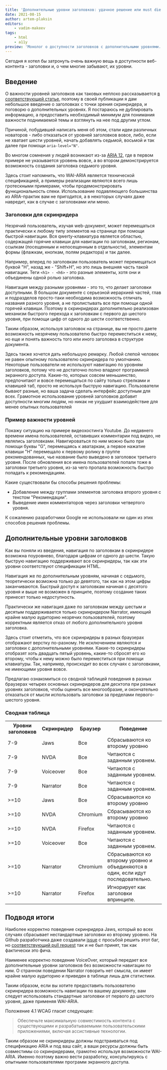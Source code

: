 ```yaml
---
title: 'Дополнительные уровни заголовков: удачное решение или must die'
date: 2021-08-15
author: artem-plaksin
editors:
    - vadim-makeev
tags:
    - html
    - a11y
preview: 'Монолог о доступности заголовков с дополнительными уровнями.'
---
```


Сегодня я хотел бы затронуть очень важную вещь в доступности веб-контента - заголовки и, о чем многие забывают, их уровни.

## Введение

О важности уровней заголовков как таковых неплохо рассказывается [в соответствующей статье](https://web-standards.ru/articles/heading-levels/), поэтому в своей публикации я дам небольшое введение о заголовках с точки зрения скринридера, и поговорю о дополнительных уровнях. Я постараюсь не дублировать информацию, а предоставить необходимый минимум для понимания важности поднимаемой темы и взглянуть на нее под другим углом.

Причиной, побудившей написать меня об этом, стали идеи различных новаторов - либо отказаться от уровней заголовков вовсе, либо, если не хватает шести уровней, начать добавлять седьмой, восьмой и так далее при помощи <code>aria-level="N"</code>.

Во многом сомнения у людей возникают из-за [ARIA 12](https://www.w3.org/WAI/WCAG21/Techniques/aria/ARIA12.html), где в первом примере не указывается уровень вовсе, а во втором демонстрируется возможность создания заголовка седьмого уровня.

Здесь стоит напомнить, что WAI-ARIA является технической спецификацией, а примеры реализации являются всего лишь гротескными примерами, чтобы продемонстрировать функциональность спеки. Использование подавляющего большинства из ARIA-практик вам не пригодится, а в некоторых случаях даже навредит, как в случае с заголовками или меню.

### Заголовки для скринридера

Незрячий пользователь, изучая web-документ, может перемещаться практически к любому типу элементов на странице при помощи быстрой навигации. Вся qwerty-клавиатура является областью, содержащей горячие клавиши для навигации по заголовкам, регионам, ссылкам (посещенным и непосещенным в отдельности), элементам формы (флажкам, кнопкам, полям редактора) и так далее.

Например, вперед по заголовкам пользователь может перемещаться буквой "H", назад же - "Shift+H", но это лишь внешняя часть такой навигации. Теги <code>&lt;h1&gt; - &lt;h6&gt;</code> - это разные элементы, хотя они и объединены одной ролью заголовка.

Навигация между разными уровнями - это то, что делает заголовки доступными. В большом документе с серьезной иерархией частей, глав и подразделов просто-таки необходима возможность отличать названия разного уровня, а не пролистывать все при помощи одной горячей клавиши. Поэтому в скринридерах дополнительно реализован механизм быстрого перехода к заголовкам с первого до шестого уровня, при помощи цифр от одного до шести соответственно.

Таким образом, используя заголовок на странице, вы не просто даете возможность незрячему пользователю быстро переместиться к нему, но еще и понять важность того или иного заголовка в структуре документа.

Здесь также хочется дать небольшую ремарку. Любой слепой человек не равен опытному пользователю скринридера по умолчанию. Некоторые пользователи не используют навигацию по уровням заголовков, потому что не достаточно полно владеют программой экранного доступа. Какие-то, которых совсем меньшинство, предпочитают и вовсе перемещаться по сайту только стрелками и клавишей таб, просто не используя быструю навигацию. Пользователи бывают разные, но ваша задача сделать интерфейс доступным для всех. Грамотное использование уровней заголовков добавит доступности многим людям, но никак не ухудшит взаимодействие для менее опытных пользователей

### Пример важности уровней

Покажу ситуацию на примере видеохостинга Youtube. До недавнего времени имена пользователей, оставивших комментарии под видео, не являлись заголовками. Навигироваться по ним можно было при помощи буквы "G", перемещаясь к аватаркам, а первое нажатие клавиши "H" перемещало к первому ролику в группе рекомендованных, чье название было выведено в заголовок третьего уровня. После обновления все имена пользователей попали тоже в заголовки третьего уровня, из-за чего пропала возможность быстро попадать к рекомендациям.

Какие существовали бы способы решения проблемы:
* Добавление между группами элементов заголовка второго уровня с текстом "Рекомендации". 
* Выведение имен комментаторов через заголовки четвертого уровня.

К сожалению разработчики Google не использовали ни один из этих способов решения проблемы.

## Дополнительные уровни заголовков

Как вы поняли из введения, навигация по заголовкам в скринридере возможна поуровнево, благодаря цифрам от одного до шести. Такую быструю навигацию поддерживают все скринридеры, так как эти уровни соответствуют спецификации HTML.

Навигация же по дополнительным уровням, начиная с седьмого, теоретически возможна только до девятого, так как на этом цифры заканчиваются. Быстрый доступ к заголовкам начиная с десятого уровня и выше не возможен в принципе, поэтому создание таких принесет только недоступность.

Практически же навигация даже по заголовкам между шестым и десятым поддерживается только скринридером Narrator, имеющий крайне малую аудиторию незрячих пользователей, поэтому корректным является отказ от любого дополнительного уровня заголовка.

Здесь стоит отметить, что все скринридеры в разных браузерах отображают верстку по-разному. Не исключением являются и заголовки с дополнительными уровнями. Какие-то скринридеры отобразят хоть двадцать пятый уровень, какие-то сбросят его ко второму, чтобы к нему можно было переместиться при помощи клавиатуры. Так, например, происходит во всех случаях с заголовками, не имеющими уровня вовсе.

Предлагаю ознакомиться со сводной таблицей поведения в разных браузерах четырех основных скринридеров для десктопа при разных уровнях заголовков, чтобы оценить все многообразие, и окончательно отказаться от мысли использовать заголовки за пределами первого-шестого уровня.

### Сводная таблица

<table>
<tr>
<th>Уровни заголовков</th>
<th>Скринридер</th>
<th>Браузер</th>
<th>Поведение</th>
</tr>
<tr>
<td>7-9</td>
<td>Jaws</td>
<td>Все</td>
<td>Сбрасываются ко второму уровню</td>
</tr>
<tr>
<td>7-9</td>
<td>NVDA</td>
<td>Все</td>
<td>Читаются с заданным уровнем.</td>
</tr>
<tr>
<td>7-9</td>
<td>Voiceover</td>
<td>Все</td>
<td>Читаются с заданным уровнем.</td>
</tr>
<tr>
<td>7-9</td>
<td>Narrator</td>
<td>Все</td>
<td>Читаются с заданным уровнем.</td>
</tr>
<tr>
<td>>=10</td>
<td>Jaws</td>
<td>Все</td>
<td>Сбрасываются ко второму уровню</td>
</tr>
<tr>
<td>>=10</td>
<td>NVDA</td>
<td>Chromium</td>
<td>Сбрасываются ко второму уровню</td>
</tr>
<tr>
<td>>=10</td>
<td>NVDA</td>
<td>Firefox</td>
<td>Читаются с заданным уровнем.</td>
</tr>
<tr>
<td>>=10</td>
<td>Voiceover</td>
<td>Все</td>
<td>Читаются с заданным уровнем.</td>
</tr>
<tr>
<td>>=10</td>
<td>Narrator</td>
<td>Chromium</td>
<td>Сбрасываются ко второму уровню и объединяются в один, если идут последовательно.</td>
</tr>
<tr>
<td>>=10</td>
<td>Narrator</td>
<td>Firefox</td>
<td>Игнорирует как заголовки впринципе.</td>
</tr>
</table>

## Подводя итоги

Наиболее корректно поведение скринридера Jaws, который во всех случаях сбрасывает нестандартные заголовки ко второму уровню. На Github разработчика даже создавали [issue](https://github.com/FreedomScientific/VFO-standards-support/issues/301) с просьбой решить этот баг, но [соответствующий pull request](https://github.com/FreedomScientific/VFO-standards-support/pull/504) так и не был принят, так как фактически это фича.

Наименее корректно поведение VoiceOver, который передает все дополнительные уровни заголовков без возможности навигации по ним. О странном поведении Narrator говорить нет смысла, он имеет крайне малую аудиторию и приведен в таблице лишь для статистики. 

Таким образом, если вы хотите предоставить пользователю скринридера возможность навигации по вашему документу, вам следует использовать стандартные заголовки от первого до шестого уровня, даже применяя WAI-ARIA.

Положение 4.1 WCAG гласит следующее: 
> Обеспечьте максимальную совместимость контента с существующими и разрабатываемыми пользовательскими приложениями, включая ассистивные технологии. 

Таким образом не скринридеры должны подстраиваться под спецификацию ARIA и под ваш сайт, а ваши ресурсы должны быть совместимы со скринридерами, грамотно используя возможности WAI-ARIA. Именно поэтому важно вести разработку, консультируясь с опытными пользователями программ экранного доступа.


